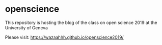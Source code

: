 # openscience
This repository is hosting the blog of the class on open science 2019 at the University of Geneva

Please visit: https://wazaahhh.github.io/openscience2019/
